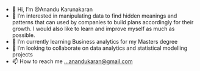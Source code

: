 - 👋 Hi, I’m @Anandu Karunakaran
- 👀 I’m interested in manipulating data to find hidden meanings and patterns that can used by companies to build plans accordingly for their growth. I would also like to learn and improve myself as much as possible.
- 🌱 I’m currently learning Business analytics for my Masters degree
- 💞️ I’m looking to collaborate on data analytics and statistical modelling projects
- 📫 How to reach me ...anandukaran@gmail.com

<!---
Anandukaran/Anandukaran is a ✨ special ✨ repository because its `README.md` (this file) appears on your GitHub profile.
You can click the Preview link to take a look at your changes.
--->
